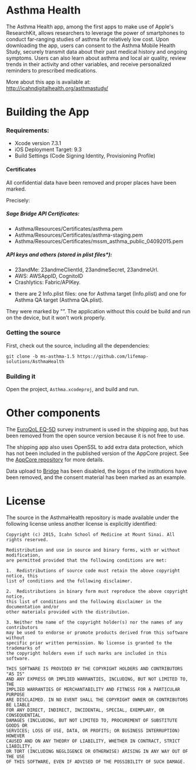 Asthma Health
=============
The Asthma Health app, among the first apps to make use of Apple's ResearchKit, allows researchers to leverage the power of smartphones to conduct far-ranging studies of asthma for relatively low cost.  Upon downloading the app, users can consent to the Asthma Mobile Health Study, securely transmit data about their past medical history and ongoing symptoms. Users can also learn about asthma and local air quality, review trends in their activity and other variables, and receive personalized reminders to prescribed medications. 

More about this app is available at: http://icahndigitalhealth.org/asthmastudy/


Building the App
================
### Requirements:
- Xcode version 7.3.1
- iOS Deployment Target: 9.3
- Build Settings (Code Signing Identity, Provisioning Profile)

#### Certificates
All confidential data have been removed and proper places have been marked.

Precisely:

##### Sage Bridge API Certificates:

 - Asthma/Resources/Certificates/asthma.pem
 - Asthma/Resources/Certificates/asthma-staging.pem
 - Asthma/Resources/Certificates/mssm_asthma_public_04092015.pem 

##### API keys and others (stored in plist files*):
 - 23andMe: 23andmeClientId, 23andmeSecret, 23andmeUrl.
- AWS: AWSAppID, CognitoID
- Crashlytics: Fabric/APIKey.

* there are 2 Info.plist files: one for Asthma target (Info.plist) and one for Asthma QA target (Asthma QA.plist).

They were marked by "<REPLACE-ME>”.
The application without this could be build and run on the device, but it won’t work properly.

### Getting the source

First, check out the source, including all the dependencies:

```
git clone -b ms-asthma-1.5 https://github.com/lifemap-solutions/AsthmaHealth
```

### Building it

Open the project, `Asthma.xcodeproj`, and build and run.


Other components
================

The [EuroQoL EQ-5D](http://www.euroqol.org/about-eq-5d.html) survey instrument
is used in the shipping app, but has been removed from the open source
version because it is not free to use.

The shipping app also uses OpenSSL to add extra data protection, which
has not been included in the published version of the AppCore
project. See the [AppCore repository](https://github.com/researchkit/AppCore) for more details.

Data upload to [Bridge](http://sagebase.org/bridge/) has been disabled, the logos of the institutions have been removed, and the consent material has been marked as an example.

License
=======

The source in the AsthmaHealth repository is made available under the
following license unless another license is explicitly identified:

```
Copyright (c) 2015, Icahn School of Medicine at Mount Sinai. All rights reserved. 

Redistribution and use in source and binary forms, with or without modification,
are permitted provided that the following conditions are met:

1.  Redistributions of source code must retain the above copyright notice, this
list of conditions and the following disclaimer.

2.  Redistributions in binary form must reproduce the above copyright notice,
this list of conditions and the following disclaimer in the documentation and/or
other materials provided with the distribution.

3. Neither the name of the copyright holder(s) nor the names of any contributors
may be used to endorse or promote products derived from this software without
specific prior written permission. No license is granted to the trademarks of
the copyright holders even if such marks are included in this software.

THIS SOFTWARE IS PROVIDED BY THE COPYRIGHT HOLDERS AND CONTRIBUTORS "AS IS"
AND ANY EXPRESS OR IMPLIED WARRANTIES, INCLUDING, BUT NOT LIMITED TO, THE
IMPLIED WARRANTIES OF MERCHANTABILITY AND FITNESS FOR A PARTICULAR PURPOSE
ARE DISCLAIMED. IN NO EVENT SHALL THE COPYRIGHT OWNER OR CONTRIBUTORS BE LIABLE
FOR ANY DIRECT, INDIRECT, INCIDENTAL, SPECIAL, EXEMPLARY, OR CONSEQUENTIAL
DAMAGES (INCLUDING, BUT NOT LIMITED TO, PROCUREMENT OF SUBSTITUTE GOODS OR
SERVICES; LOSS OF USE, DATA, OR PROFITS; OR BUSINESS INTERRUPTION) HOWEVER
CAUSED AND ON ANY THEORY OF LIABILITY, WHETHER IN CONTRACT, STRICT LIABILITY,
OR TORT (INCLUDING NEGLIGENCE OR OTHERWISE) ARISING IN ANY WAY OUT OF THE USE
OF THIS SOFTWARE, EVEN IF ADVISED OF THE POSSIBILITY OF SUCH DAMAGE.
```

